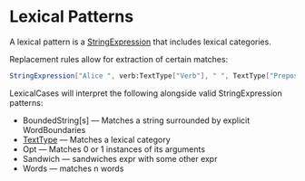 # Lexical Patterns

A lexical pattern is a [StringExpression](https://reference.wolfram.com/language/ref/StringExpression.html) that includes lexical categories.

Replacement rules allow for extraction of certain matches:
```Mathematica
StringExpression["Alice ", verb:TextType["Verb"], " ", TextType["Preposition"], " ", OptionalLexicalPattern["the"], " ",TextType["Noun"], WordBoundary] :> verb
```

LexicalCases will interpret the following alongside valid StringExpression patterns:
* BoundedString[s] — Matches a string surrounded by explicit WordBoundaries
* [TextType](./TextType.md) — Matches a lexical category
* Opt — Matches 0 or 1 instances of its arguments
* Sandwich — sandwiches expr with some other expr
* Words — matches n words
